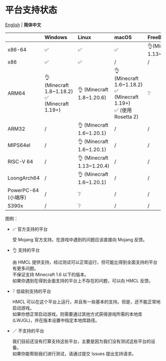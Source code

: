 # 平台支持状态

[English](PLATFORM.md) | **简体中文**

|                  | Windows                                            | Linux                      | macOS                                                                  | FreeBSD                   |
|------------------|:---------------------------------------------------|:---------------------------|:-----------------------------------------------------------------------|:--------------------------|
| x86-64           | ✅️                                                 | ✅️                         | ✅️                                                                     | 👌(Minecraft 1.13~1.20.4) |
| x86              | ✅️                                                 | ✅️                         | /                                                                      | /                         |
| ARM64            | 👌 (Minecraft 1.8~1.18.2)<br/>✅ (Minecraft 1.19+)  | 👌 (Minecraft 1.8~1.20.6)  | 👌 (Minecraft 1.6~1.18.2)<br/>✅ (Minecraft 1.19+)<br/>✅ (使用 Rosetta 2) | ❔                         |
| ARM32            | /️                                                 | 👌  (Minecraft 1.6~1.20.1) | /                                                                      | /                         |
| MIPS64el         | /                                                  | 👌 (Minecraft 1.6~1.20.1)  | /                                                                      | /                         |
| RISC-V 64        | /                                                  | 👌 (Minecraft 1.13~1.20.4) | /                                                                      | /                         |
| LoongArch64      | /                                                  | 👌 (Minecraft 1.6~1.20.1)  | /                                                                      | /                         |
| PowerPC-64 (小端序) | /                                                  | ❔                          | /                                                                      | /                         |
| S390x            | /                                                  | ❔                          | /                                                                      | /                         |

图例：

* ✅ 官方支持的平台

  受 Mojang 官方支持。在游戏中遇到的问题应该直接向 Mojang 反馈。

* 👌 支持的平台

  由 HMCL 提供支持，经过测试可以正常运行，但可能比得到全面支持的平台有更多问题。  
  不保证支持 Minecraft 1.6 以下的版本。  
  如果你遇到在得到全面支持的平台上不存在的问题，可以向 HMCL 反馈。

* ❔ 低级别支持的平台

  HMCL 可以在这个平台上运行，并且有一些基本的支持。但是，还不能正常地启动游戏。  
  如果你想正常启动游戏，则需要通过其他方式获得游戏所需的本地库 (LWJGL)，并在版本设置中指定本地库路径。

* ／ 不支持的平台

  我们目前还没有打算支持这些平台，主要是因为我们没有测试这些平台的设备。  
  如果你能帮助我们进行测试，请通过提交 Issues 提出支持请求。
